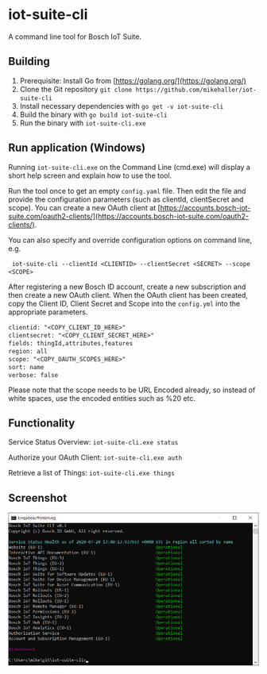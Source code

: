 # iot-suite-cli

A command line tool for Bosch IoT Suite.

## Building

1. Prerequisite: Install Go from [https://golang.org/](https://golang.org/)
2. Clone the Git repository `git clone https://github.com/mikehaller/iot-suite-cli`
3. Install necessary dependencies with `go get -v iot-suite-cli`
4. Build the binary with `go build iot-suite-cli`
5. Run the binary with `iot-suite-cli.exe` 
 
## Run application (Windows)

  Running `iot-suite-cli.exe` on the Command Line (cmd.exe) will display a short help screen
  and explain how to use the tool.
  
  Run the tool once to get an empty `config.yaml` file. Then edit the file and provide the
  configuration parameters (such as clientId, clientSecret and scope). You can create
  a new OAuth client at [https://accounts.bosch-iot-suite.com/oauth2-clients/](https://accounts.bosch-iot-suite.com/oauth2-clients/).
  
  You can also specify and override configuration options on command line, e.g.
  
     iot-suite-cli --clientId <CLIENTID> --clientSecret <SECRET> --scope <SCOPE>
  
  After registering a new Bosch ID account, create a new subscription and then create a new OAuth client.
  When the OAuth client has been created, copy the Client ID, Client Secret and Scope into the `config.yml`
  into the appropriate parameters.
  
  
    clientid: "<COPY_CLIENT_ID_HERE>"
    clientsecret: "<COPY_CLIENT_SECRET_HERE>"
    fields: thingId,attributes,features
    region: all
    scope: "<COPY_OAUTH_SCOPES_HERE>"
    sort: name
    verbose: false
  
  Please note that the scope needs to be URL Encoded already, so instead of white spaces, use the
  encoded entities such as %20 etc.
  
## Functionality
  
  Service Status Overview: `iot-suite-cli.exe status`
   
  Authorize your OAuth Client: `iot-suite-cli.exe auth`
  
  Retrieve a list of Things: `iot-suite-cli.exe things`
     
## Screenshot
 
  ![iot-suite-cli status](hello.png)

